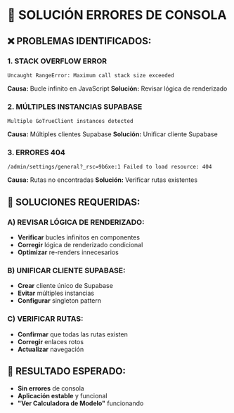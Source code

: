# 🔧 SOLUCIÓN ERRORES DE CONSOLA

## ❌ PROBLEMAS IDENTIFICADOS:

### 1. **STACK OVERFLOW ERROR**
```
Uncaught RangeError: Maximum call stack size exceeded
```
**Causa:** Bucle infinito en JavaScript
**Solución:** Revisar lógica de renderizado

### 2. **MÚLTIPLES INSTANCIAS SUPABASE**
```
Multiple GoTrueClient instances detected
```
**Causa:** Múltiples clientes Supabase
**Solución:** Unificar cliente Supabase

### 3. **ERRORES 404**
```
/admin/settings/general?_rsc=9b6xe:1 Failed to load resource: 404
```
**Causa:** Rutas no encontradas
**Solución:** Verificar rutas existentes

## 🚀 SOLUCIONES REQUERIDAS:

### A) REVISAR LÓGICA DE RENDERIZADO:
- **Verificar** bucles infinitos en componentes
- **Corregir** lógica de renderizado condicional
- **Optimizar** re-renders innecesarios

### B) UNIFICAR CLIENTE SUPABASE:
- **Crear** cliente único de Supabase
- **Evitar** múltiples instancias
- **Configurar** singleton pattern

### C) VERIFICAR RUTAS:
- **Confirmar** que todas las rutas existen
- **Corregir** enlaces rotos
- **Actualizar** navegación

## 🎯 RESULTADO ESPERADO:
- **Sin errores** de consola
- **Aplicación estable** y funcional
- **"Ver Calculadora de Modelo"** funcionando
